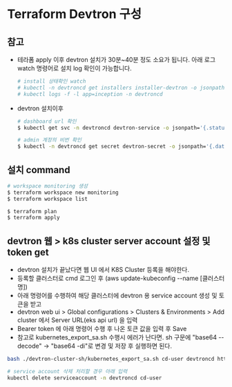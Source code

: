 # Terraform Devtron 구성

## 참고

- 테라폼 apply 이후 devtron 설치가 30분~40분 정도 소요가 됩니다. 아래 로그 watch 명령어로 설치 log 확인이 가능합니다.

  ```bash
  # install 상태확인 watch
  # kubectl -n devtroncd get installers installer-devtron -o jsonpath='{.status.sync.status}'
  # kubectl logs -f -l app=inception -n devtroncd
  ```

- devtron 설치이후

  ```bash
  # dashboard url 확인
  $ kubectl get svc -n devtroncd devtron-service -o jsonpath='{.status.loadBalancer.ingress}'

  # admin 계정의 비번 확인
  $ kubectl -n devtroncd get secret devtron-secret -o jsonpath='{.data.ACD_PASSWORD}' | base64 -d
  ```

## 설치 command

```bash
# workspace monitoring 생성
$ terraform workspace new monitoring
$ terraform workspace list

$ terraform plan
$ terraform apply
```

## devtron 웹 > k8s cluster server account 설정 및 token get

- devtron 설치가 끝났다면 웹 UI 에서 K8S Cluster 등록을 해야한다.
- 등록할 클러스터로 cmd 로그인 후 (aws update-kubeconfig --name [클러스터명])
- 아래 명령어를 수행하여 해당 클러스터에 devtron 용 service account 생성 및 토큰을 받고
- devtron web ui > Global configurations > Clusters & Environments > Add cluster 에서 Server URL(eks api url) 을 입력
- Bearer token 에 아래 명령어 수행 후 나온 토큰 값을 입력 후 Save
- 참고로 kubernetes_export_sa.sh 수행시 에러가 난다면. sh 구문에 "base64 --decode" -> "base64 -di"로 변경 및 저장 후 실행하면 된다.

```bash
bash ./devtron-cluster-sh/kubernetes_export_sa.sh cd-user devtroncd https://raw.githubusercontent.com/devtron-labs/utilities/main/kubeconfig-exporter/clusterrole.yaml

# service account 삭제 처리할 경우 아래 입력
kubectl delete serviceaccount -n devtroncd cd-user
```

